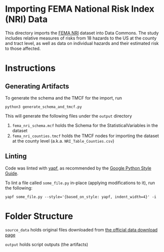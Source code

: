 # Importing FEMA National Risk Index (NRI) Data

This directory imports the [FEMA NRI](https://hazards.fema.gov/nri/) dataset
into Data Commons. The study includes relative measures of risks from 18 hazards
to the US at the county and tract level, as well as data on individual hazards
and their estimated risk to those affected.

# Instructions

## Generating Artifacts

To generate the schema and the TMCF for the import, run
```
python3 generate_schema_and_tmcf.py
```

This will generate the following files under the `output` directory

1. `fema_nri_schema.mcf` holds the Schema for the StatisticalVariables in the
dataset
2. `fema_nri_counties.tmcf` holds the TMCF nodes for importing the dataset at
the county level (a.k.a. `NRI_Table_Counties.csv`)

## Linting

Code was linted with [yapf](https://github.com/google/yapf/), as recommended by
the [Google Python Style Guide](https://github.com/google/styleguide/blob/gh-pages/pyguide.md).

To lint a file called `some_file.py` in-place (applying modifications to it),
run the following:
```
yapf some_file.py --style='{based_on_style: yapf, indent_width=4}' -i
```

# Folder Structure

`source_data` holds original files downloaded from
[the official data download page](https://hazards.fema.gov/nri/data-resources)

`output` holds script outputs (the artifacts)

